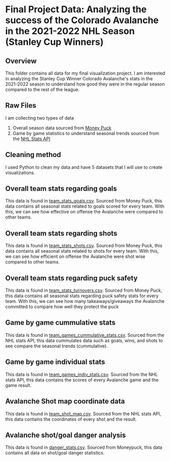 # Final Project Data: Analyzing the success of the Colorado Avalanche in the 2021-2022 NHL Season (Stanley Cup Winners)

## Overview
This folder contains all data for my final visualization project. 
I am interested in analyzing the Stanley Cup Winner Colorado Avalanche's stats in the 2021-2022 season to understand how good they were in the regular season compared to the rest of the league.

## Raw Files
I am collecting two types of data
1) Overall season data sourced from [Money Puck](https://moneypuck.com/data.htm)
2) Game by game statistics to understand seasonal trends sourced from the [NHL Stats API](https://gitlab.com/dword4/nhlapi/-/tree/master/)

## Cleaning method
I used Python to clean my data and have 5 datasets that I will use to create visualizations.

## Overall team stats regarding goals 
This data is found in [team_stats_goals.csv](team_stats_goals.csv). 
Sourced from Money Puck, this data contains all seasonal stats related to goals scored for every team. 
With this, we can see how effective on offense the Avalanche were compared to other teams. 

## Overall team stats regarding shots 
This data is found in [team_stats_shots.csv](team_stats_shots.csv). 
Sourced from Money Puck, this data contains all seasonal stats related to shots for every team. 
With this, we can see how efficient on offense the Avalanche were shot wise compared to other teams. 

## Overall team stats regarding puck safety
This data is found in [team_stats_turnovers.csv](team_stats_turnovers.csv).
Sourced from Money Puck, this data contains all seasonal stats regarding puck safety stats for every team.
With this, we can see how many takeaways/giveaways the Avalanche committed to compare how well they protect the puck

## Game by game cummulative stats
This data is found in [team_games_cummulative_stats.csv](team_games_cummulative_stats.csv).
Sourced from the NHL stats API, this data cummulates data such as goals, wins, and shots to see compare the seasonal trends (cummulative).

## Game by game individual stats
This data is found in [team_games_indiv_stats.csv](team_games_indiv_stats.csv).
Sourced from the NHL stats API, this data contains the scores of every Avalanche game and the game result. 

## Avalanche Shot map coordinate data
This data is found in [team_shot_map.csv](team_shot_map.csv).
Sourced from the NHL stats API, this data contains the coordinates of every shot and the result.

## Avalanche shot/goal danger analysis
This data is found in [danger_stats.csv](danger_stats.csv). 
Sourced from Moneypuck, this data contains all data on shot/goal danger statistics.

